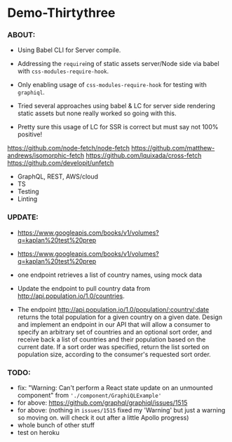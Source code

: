 # Demo-Thirtythree

### ABOUT:

* Using Babel CLI for Server compile.

* Addressing the `require`ing of static assets server/Node side via babel with `css-modules-require-hook`.
* Only enabling usage of `css-modules-require-hook` for testing with `graphiql`.
* Tried several approaches using babel & LC for server side rendering static assets but none really worked so going with this.
* Pretty sure this usage of LC for SSR is correct but must say not 100% positive! 

https://github.com/node-fetch/node-fetch
https://github.com/matthew-andrews/isomorphic-fetch
https://github.com/lquixada/cross-fetch
https://github.com/developit/unfetch

* GraphQL, REST, AWS/cloud
* TS
* Testing
* Linting


### UPDATE:

* https://www.googleapis.com/books/v1/volumes?q=kaplan%20test%20prep
* https://www.googleapis.com/books/v1/volumes?q=kaplan%20test%20prep
* one endpoint retrieves a list of country names, using mock data

* Update the endpoint to pull country data from http://api.population.io/1.0/countries.
* The endpoint http://api.population.io/1.0/population/:country/:date returns the total population for a given country on a given date.
Design and implement an endpoint in our API that will allow a consumer to specify an arbitrary set of countries and an optional sort order, and receive back a list of countries and their population based on the current date.
If a sort order was specified, return the list sorted on population size, according to the consumer's requested sort order.


### TODO:

* fix: "Warning: Can't perform a React state update on an unmounted component" from `'./component/GraphiQLExample'`
* for above: https://github.com/graphql/graphiql/issues/1515
* for above: (nothing in `issues/1515` fixed my 'Warning' but just a warning so moving on. will check it out after a little Apollo progress)
* whole bunch of other stuff
* test on heroku
